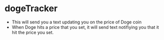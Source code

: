 # dogeTracker
- This will send you a text updating you on the price of Doge coin
- When Doge hits a price that you set, it will send text notifiying you that it hit the price you set.
